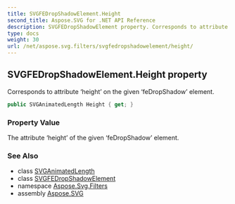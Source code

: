 ```yaml
---
title: SVGFEDropShadowElement.Height
second_title: Aspose.SVG for .NET API Reference
description: SVGFEDropShadowElement property. Corresponds to attribute height on the given feDropShadow element
type: docs
weight: 30
url: /net/aspose.svg.filters/svgfedropshadowelement/height/
---
```

## SVGFEDropShadowElement.Height property

Corresponds to attribute ‘height’ on the given ‘feDropShadow’ element.

```csharp
public SVGAnimatedLength Height { get; }
```

### Property Value

The attribute ‘height’ of the given ‘feDropShadow’ element.

### See Also

* class [SVGAnimatedLength](../../../aspose.svg.datatypes/svganimatedlength/)
* class [SVGFEDropShadowElement](../)
* namespace [Aspose.Svg.Filters](../../svgfedropshadowelement/)
* assembly [Aspose.SVG](../../../)
